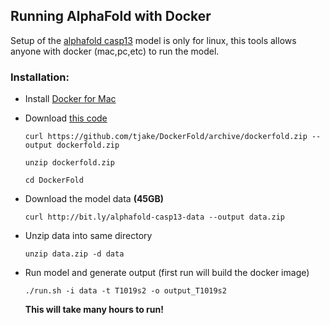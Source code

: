 ## Running AlphaFold with Docker


 Setup of the [alphafold casp13](https://github.com/deepmind/deepmind-research/tree/master/alphafold_casp13) model is only for linux, this tools allows anyone with docker (mac,pc,etc) to run the model.


### Installation:

  * Install [Docker for Mac](https://hub.docker.com/editions/community/docker-ce-desktop-mac/)
  
  * Download [this code](https://github.com/tjake/DockerFold/archive/dockerfold.zip)

     `curl https://github.com/tjake/DockerFold/archive/dockerfold.zip --output dockerfold.zip`
     
     `unzip dockerfold.zip`

     `cd DockerFold`


  * Download the model data **(45GB)**

     `curl http://bit.ly/alphafold-casp13-data --output data.zip`

  * Unzip data into same directory
  
     `unzip data.zip -d data`

  * Run model and generate output (first run will build the docker image)
  
     `./run.sh -i data -t T1019s2 -o output_T1019s2`  

     **This will take many hours to run!**
